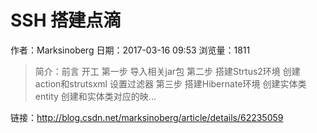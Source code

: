 # SSH 搭建点滴
作者：Marksinoberg
日期：2017-03-16 09:53
浏览量：1811
> 简介：前言
开工
第一步 导入相关jar包
第二步 搭建Strtus2环境
创建action和strutsxml
设置过滤器
第三步 搭建Hibernate环境
创建实体类entity
创建和实体类对应的映...

 链接：http://blog.csdn.net/marksinoberg/article/details/62235059
